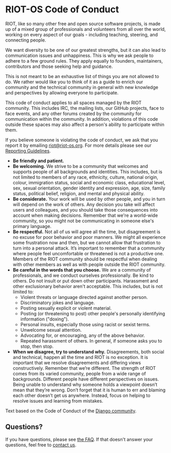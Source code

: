 RIOT-OS Code of Conduct
=======================

RIOT, like so many other free and open source software projects, is made up of a
mixed group of professionals and volunteers from all over the world, working on
every aspect of our goals - including teaching, steering, and connecting people.

We want diversity to be one of our greatest strengths, but it can also lead to
communication issues and unhappiness. This is why we ask people to adhere to a
few ground rules. They apply equally to founders, maintainers, contributors and
those seeking help and guidance.

This is not meant to be an exhaustive list of things you are not allowed to do.
We rather would like you to think of it as a guide to enrich our community and
the technical community in general with new knowledge and perspectives by
allowing everyone to participate.

This code of conduct applies to all spaces managed by the RIOT community. This
includes IRC, the mailing lists, our GitHub projects, face to face events, and
any other forums created by the community for communication within the
community. In addition, violations of this code outside these spaces may also
affect a person's ability to participate within them.

If you believe someone is violating the code of conduct, we ask that you report
it by emailing <riot@riot-os.org>. For more details please see our [Reporting
Guidelines](TODO).

-   **Be friendly and patient.**
-   **Be welcoming.** We strive to be a community that welcomes and supports
    people of all backgrounds and identities. This includes, but is not limited
    to members of any race, ethnicity, culture, national origin, colour,
    immigration status, social and economic class, educational level, sex,
    sexual orientation, gender identity and expression, age, size, family
    status, political belief, religion, and mental and physical ability.
-   **Be considerate.** Your work will be used by other people, and you in turn
    will depend on the work of others. Any decision you take will affect users
    and colleagues, and you should take those consequences into account when
    making decisions. Remember that we're a world-wide community, so you might
    not be communicating in someone else's primary language.
-   **Be respectful.** Not all of us will agree all the time, but disagreement
    is no excuse for poor behavior and poor manners. We might all experience
    some frustration now and then, but we cannot allow that frustration to turn
    into a personal attack. It’s important to remember that a community where
    people feel uncomfortable or threatened is not a productive one. Members of
    the RIOT community should be respectful when dealing with other members as
    well as with people outside the RIOT community.
-   **Be careful in the words that you choose.** We are a community of
    professionals, and we conduct ourselves professionally. Be kind to others.
    Do not insult or put down other participants. Harassment and other
    exclusionary behavior aren't acceptable. This includes, but is not limited
    to:
    -   Violent threats or language directed against another person.
    -   Discriminatory jokes and language.
    -   Posting sexually explicit or violent material.
    -   Posting (or threatening to post) other people's personally identifying
        information ("doxing").
    -   Personal insults, especially those using racist or sexist terms.
    -   Unwelcome sexual attention.
    -   Advocating for, or encouraging, any of the above behavior.
    -   Repeated harassment of others. In general, if someone asks you to stop,
        then stop.
-   **When we disagree, try to understand why.** Disagreements, both social and
    technical, happen all the time and RIOT is no exception. It is important
    that we resolve disagreements and differing views constructively. Remember
    that we’re different. The strength of RIOT comes from its varied community,
    people from a wide range of backgrounds. Different people have different
    perspectives on issues. Being unable to understand why someone holds a
    viewpoint doesn’t mean that they’re wrong. Don’t forget that it is human to
    err and blaming each other doesn’t get us anywhere. Instead, focus on
    helping to resolve issues and learning from mistakes.

Text based on the Code of Conduct of the [Django
community](https://www.djangoproject.com/conduct/).

Questions?
----------

If you have questions, please see [the FAQ](TODO). If that doesn't answer your
questions, feel free to [contact us](mailto:riot@riot-os.org).
